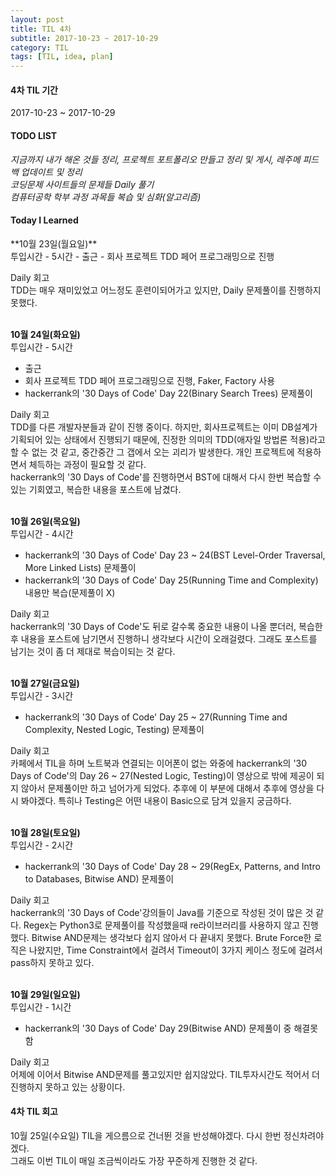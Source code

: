 ```yaml
---
layout: post
title: TIL 4차
subtitle: 2017-10-23 ~ 2017-10-29
category: TIL
tags: [TIL, idea, plan]
---
```

<h4>4차 TIL 기간</h4>
2017-10-23 ~ 2017-10-29

<h4>TODO LIST</h4>
<i class="fa fa-square-o" aria-hidden="true"> 지금까지 내가 해온 것들 정리, 프로젝트 포트폴리오 만들고 정리 및 게시, 레주메 피드백 업데이트 및 정리</i><br/>
<i class="fa fa-check-square-o" aria-hidden="true"> 코딩문제 사이트들의 문제들 Daily 풀기</i><br/>
<i class="fa fa-check-square-o" aria-hidden="true"> 컴퓨터공학 학부 과정 과목들 복습 및 심화(알고리즘)</i><br/>

<h4>Today I Learned</h4>
**10월 23일(월요일)**<br/>
투입시간 - 5시간
- 출근
- 회사 프로젝트 TDD 페어 프로그래밍으로 진행

Daily 회고<br/>
TDD는 매우 재미있었고 어느정도 훈련이되어가고 있지만, Daily 문제풀이를 진행하지 못했다.

<br/>**10월 24일(화요일)**<br/>
투입시간 - 5시간
- 출근
- 회사 프로젝트 TDD 페어 프로그래밍으로 진행, Faker, Factory 사용
- hackerrank의 '30 Days of Code' Day 22(Binary Search Trees) 문제풀이

Daily 회고<br/>
TDD를 다른 개발자분들과 같이 진행 중이다. 하지만, 회사프로젝트는 이미 DB설계가 기획되어 있는 상태에서 진행되기 때문에, 
진정한 의미의 TDD(애자일 방법론 적용)라고 할 수 없는 것 같고, 중간중간 그 갭에서 오는 괴리가 발생한다. 개인 프로젝트에 적용하면서 체득하는 과정이 필요할 것 같다.<br/>
hackerrank의 '30 Days of Code'를 진행하면서 BST에 대해서 다시 한번 복습할 수 있는 기회였고, 복습한 내용을 포스트에 남겼다. 

<br/>**10월 26일(목요일)**<br/>
투입시간 - 4시간
- hackerrank의 '30 Days of Code' Day 23 ~ 24(BST Level-Order Traversal, More Linked Lists) 문제풀이
- hackerrank의 '30 Days of Code' Day 25(Running Time and Complexity) 내용만 복습(문제풀이 X)

Daily 회고<br/>
hackerrank의 '30 Days of Code'도 뒤로 갈수록 중요한 내용이 나올 뿐더러, 복습한 후 내용을 포스트에 남기면서 진행하니 생각보다 시간이 오래걸렸다.
그래도 포스트를 남기는 것이 좀 더 제대로 복습이되는 것 같다.<br/>

<br/>**10월 27일(금요일)**<br/>
투입시간 - 3시간
- hackerrank의 '30 Days of Code' Day 25 ~ 27(Running Time and Complexity, Nested Logic, Testing) 문제풀이

Daily 회고<br/>
카페에서 TIL을 하며 노트북과 연결되는 이어폰이 없는 와중에 hackerrank의 '30 Days of Code'의 Day 26 ~ 27(Nested Logic, Testing)이 영상으로 밖에 제공이 되지 않아서 문제풀이만 하고 넘어가게 되었다.
추후에 이 부분에 대해서 추후에 영상을 다시 봐야겠다. 특히나 Testing은 어떤 내용이 Basic으로 담겨 있을지 궁금하다.

<br/>**10월 28일(토요일)**<br/>
투입시간 - 2시간
- hackerrank의 '30 Days of Code' Day 28 ~ 29(RegEx, Patterns, and Intro to Databases, Bitwise AND) 문제풀이

Daily 회고<br/>
hackerrank의 '30 Days of Code'강의들이 Java를 기준으로 작성된 것이 많은 것 같다. Regex는 Python3로 문제풀이를 작성했을때 re라이브러리를 사용하지 않고 진행했다.
Bitwise AND문제는 생각보다 쉽지 않아서 다 끝내지 못했다. Brute Force한 로직은 나왔지만, Time Constraint에서 걸려서 Timeout이 3가지 케이스 정도에 걸려서 pass하지 못하고 있다.

<br/>**10월 29일(일요일)**<br/>
투입시간 - 1시간
- hackerrank의 '30 Days of Code' Day 29(Bitwise AND) 문제풀이 중 해결못함

Daily 회고<br/>
어제에 이어서 Bitwise AND문제를 풀고있지만 쉽지않았다. TIL투자시간도 적어서 더 진행하지 못하고 있는 상황이다.

<h4>4차 TIL 회고</h4>
10월 25일(수요일) TIL을 게으름으로 건너뛴 것을 반성해야겠다. 다시 한번 정신차려야겠다. <br/>
그래도 이번 TIL이 매일 조금씩이라도 가장 꾸준하게 진행한 것 같다.

